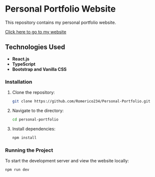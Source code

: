 # Personal Portfolio Website

This repository contains my personal portfolio website.

[Click here to go to my website](https://www.romericodavidjr.site/)

## Technologies Used

- **React.js**
- **TypeScript**
- **Bootstrap and Vanilla CSS**

### Installation

1. Clone the repository:
    ```sh
    git clone https://github.com/Romerico234/Personal-Portfolio.git
    ```
2. Navigate to the directory:
    ```sh
    cd personal-portfolio
    ```
3. Install dependencies:
    ```sh
    npm install
    ```

### Running the Project

To start the development server and view the website locally:

```sh
npm run dev
```
